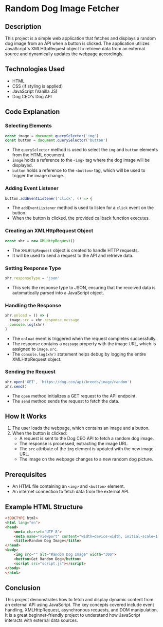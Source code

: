 # Random Dog Image Fetcher

## Description
This project is a simple web application that fetches and displays a random dog image from an API when a button is clicked. The application utilizes JavaScript's XMLHttpRequest object to retrieve data from an external source and dynamically updates the webpage accordingly.

## Technologies Used
- HTML
- CSS (if styling is applied)
- JavaScript (Vanilla JS)
- Dog CEO's Dog API

## Code Explanation

### Selecting Elements
```javascript
const image = document.querySelector('img')
const button = document.querySelector('button')
```
- The `querySelector` method is used to select the `img` and `button` elements from the HTML document.
- `image` holds a reference to the `<img>` tag where the dog image will be displayed.
- `button` holds a reference to the `<button>` tag, which will be used to trigger the image change.

### Adding Event Listener
```javascript
button.addEventListener('click', () => {
```
- The `addEventListener` method is used to listen for a `click` event on the button.
- When the button is clicked, the provided callback function executes.

### Creating an XMLHttpRequest Object
```javascript
const xhr = new XMLHttpRequest()
```
- The `XMLHttpRequest` object is created to handle HTTP requests.
- It will be used to send a request to the API and retrieve data.

### Setting Response Type
```javascript
xhr.responseType = 'json'
```
- This sets the response type to JSON, ensuring that the received data is automatically parsed into a JavaScript object.

### Handling the Response
```javascript
xhr.onload = () => {
  image.src = xhr.response.message
  console.log(xhr)
}
```
- The `onload` event is triggered when the request completes successfully.
- The response contains a `message` property with the image URL, which is assigned to `image.src`.
- The `console.log(xhr)` statement helps debug by logging the entire XMLHttpRequest object.

### Sending the Request
```javascript
xhr.open('GET', 'https://dog.ceo/api/breeds/image/random')
xhr.send()
```
- The `open` method initializes a GET request to the API endpoint.
- The `send` method sends the request to fetch the data.

## How It Works
1. The user loads the webpage, which contains an image and a button.
2. When the button is clicked:
   - A request is sent to the Dog CEO API to fetch a random dog image.
   - The response is processed, extracting the image URL.
   - The `src` attribute of the `img` element is updated with the new image URL.
   - The image on the webpage changes to a new random dog picture.

## Prerequisites
- An HTML file containing an `<img>` and `<button>` element.
- An internet connection to fetch data from the external API.

## Example HTML Structure
```html
<!DOCTYPE html>
<html lang="en">
<head>
    <meta charset="UTF-8">
    <meta name="viewport" content="width=device-width, initial-scale=1.0">
    <title>Random Dog Image</title>
</head>
<body>
    <img src="" alt="Random Dog Image" width="300">
    <button>Get Random Dog</button>
    <script src="script.js"></script>
</body>
</html>
```

## Conclusion
This project demonstrates how to fetch and display dynamic content from an external API using JavaScript. The key concepts covered include event handling, XMLHttpRequest, asynchronous requests, and DOM manipulation. It is a great beginner-friendly project to understand how JavaScript interacts with external data sources.

